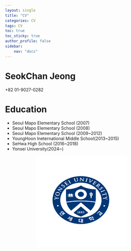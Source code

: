 ```yaml
---
layout: single
title: "CV"
categories: CV
tags: CV
toc: true
toc_sticky: true
author_profile: false
sidebar:
    nav: "docs"
---
```


# SeokChan Jeong

+82 01-9027-0282

# Education

- Seoul Mapo Elementary School (2007)
- Seoul Mapo Elementary School (2008)
- Seoul Mapo Elementary School (2009~2012)
- YoungHoon Ineternational Middle School(2013~2015)
- SeHwa High School (2016~2018)
- Yonsei University(2024~)

<center><img src="/images/기본형_심볼-01.jpg" width="300" height="300"></center>
